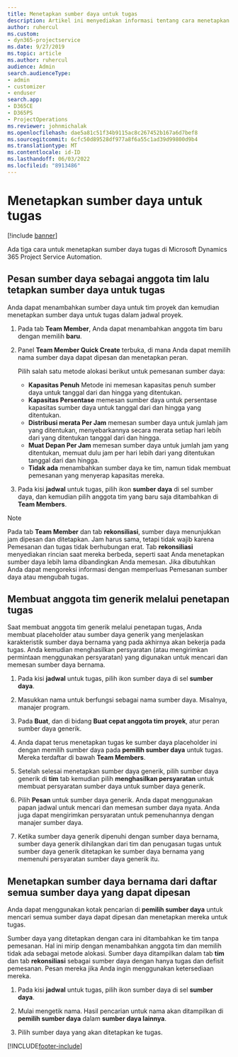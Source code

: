```yaml
---
title: Menetapkan sumber daya untuk tugas
description: Artikel ini menyediakan informasi tentang cara menetapkan sumber daya ke tugas.
author: ruhercul
ms.custom:
- dyn365-projectservice
ms.date: 9/27/2019
ms.topic: article
ms.author: ruhercul
audience: Admin
search.audienceType:
- admin
- customizer
- enduser
search.app:
- D365CE
- D365PS
- ProjectOperations
ms.reviewer: johnmichalak
ms.openlocfilehash: dae5a81c51f34b9115ac8c267452b167a6d7bef8
ms.sourcegitcommit: 6cfc50d89528df977a8f6a55c1ad39d99800d9b4
ms.translationtype: MT
ms.contentlocale: id-ID
ms.lasthandoff: 06/03/2022
ms.locfileid: "8913486"
---
```

# <a name="assign-a-resource-to-a-task"></a>Menetapkan sumber daya untuk tugas

[!include [banner](../includes/psa-now-project-operations.md)]

Ada tiga cara untuk menetapkan sumber daya tugas di Microsoft Dynamics 365 Project Service Automation.

## <a name="book-a-resource-as-a-team-member-and-then-assign-the-resource-to-a-task"></a>Pesan sumber daya sebagai anggota tim lalu tetapkan sumber daya untuk tugas

Anda dapat menambahkan sumber daya untuk tim proyek dan kemudian menetapkan sumber daya untuk tugas dalam jadwal proyek.

1. Pada tab **Team Member**, Anda dapat menambahkan anggota tim baru dengan memilih **baru**. 

2. Panel **Team Member Quick Create** terbuka, di mana Anda dapat memilih nama sumber daya dapat dipesan dan menetapkan peran. 

    Pilih salah satu metode alokasi berikut untuk pemesanan sumber daya:

    - **Kapasitas Penuh** Metode ini memesan kapasitas penuh sumber daya untuk tanggal dari dan hingga yang ditentukan.
    - **Kapasitas Persentase** memesan sumber daya untuk persentase kapasitas sumber daya untuk tanggal dari dan hingga yang ditentukan.
    - **Distribusi merata Per Jam** memesan sumber daya untuk jumlah jam yang ditentukan, menyebarkannya secara merata setiap hari lebih dari yang ditentukan tanggal dari dan hingga.
    - **Muat Depan Per Jam** memesan sumber daya untuk jumlah jam yang ditentukan, memuat dulu jam per hari lebih dari yang ditentukan tanggal dari dan hingga.
    - **Tidak ada** menambahkan sumber daya ke tim, namun tidak membuat pemesanan yang menyerap kapasitas mereka.

3. Pada kisi **jadwal** untuk tugas, pilih ikon **sumber daya** di sel sumber daya, dan kemudian pilih anggota tim yang baru saja ditambahkan di **Team Members**. 

> [!NOTE]
> Pada tab **Team Member** dan tab **rekonsiliasi**, sumber daya menunjukkan jam dipesan dan ditetapkan. Jam harus sama, tetapi tidak wajib karena Pemesanan dan tugas tidak berhubungan erat. Tab **rekonsiliasi** menyediakan rincian saat mereka berbeda, seperti saat Anda menetapkan sumber daya lebih lama dibandingkan Anda memesan. Jika dibutuhkan Anda dapat mengoreksi informasi dengan memperluas Pemesanan sumber daya atau mengubah tugas.

## <a name="create-a-generic-team-member-through-task-assignment"></a>Membuat anggota tim generik melalui penetapan tugas

Saat membuat anggota tim generik melalui penetapan tugas, Anda membuat placeholder atau sumber daya generik yang menjelaskan karakteristik sumber daya bernama yang pada akhirnya akan bekerja pada tugas. Anda kemudian menghasilkan persyaratan (atau mengirimkan permintaan menggunakan persyaratan) yang digunakan untuk mencari dan memesan sumber daya bernama.

1. Pada kisi **jadwal** untuk tugas, pilih ikon sumber daya di sel **sumber daya**.

2. Masukkan nama untuk berfungsi sebagai nama sumber daya. Misalnya, manajer program.

3. Pada **Buat**, dan di bidang **Buat cepat anggota tim proyek**, atur peran sumber daya generik.

4. Anda dapat terus menetapkan tugas ke sumber daya placeholder ini dengan memilih sumber daya pada **pemilih sumber daya** untuk tugas. Mereka terdaftar di bawah **Team Members**.

5. Setelah selesai menetapkan sumber daya generik, pilih sumber daya generik di **tim** tab kemudian pilih **menghasilkan persyaratan** untuk membuat persyaratan sumber daya untuk sumber daya generik.

6. Pilih **Pesan** untuk sumber daya generik. Anda dapat menggunakan papan jadwal untuk mencari dan memesan sumber daya nyata. Anda juga dapat mengirimkan persyaratan untuk pemenuhannya dengan manajer sumber daya.

7. Ketika sumber daya generik dipenuhi dengan sumber daya bernama, sumber daya generik dihilangkan dari tim dan penugasan tugas untuk sumber daya generik ditetapkan ke sumber daya bernama yang memenuhi persyaratan sumber daya generik itu.

## <a name="assign-a-named-resource-from-the-list-of-all-bookable-resources"></a>Menetapkan sumber daya bernama dari daftar semua sumber daya yang dapat dipesan

Anda dapat menggunakan kotak pencarian di **pemilih sumber daya** untuk mencari semua sumber daya dapat dipesan dan menetapkan mereka untuk tugas.

Sumber daya yang ditetapkan dengan cara ini ditambahkan ke tim tanpa pemesanan. Hal ini mirip dengan menambahkan anggota tim dan memilih tidak ada sebagai metode alokasi. Sumber daya ditampilkan dalam tab **tim** dan tab **rekonsiliasi** sebagai sumber daya dengan hanya tugas dan defisit pemesanan. Pesan mereka jika Anda ingin menggunakan ketersediaan mereka.

1. Pada kisi **jadwal** untuk tugas, pilih ikon sumber daya di sel **sumber daya**.

2. Mulai mengetik nama. Hasil pencarian untuk nama akan ditampilkan di **pemilih sumber daya** dalam **sumber daya lainnya**.

3. Pilih sumber daya yang akan ditetapkan ke tugas.



[!INCLUDE[footer-include](../includes/footer-banner.md)]
